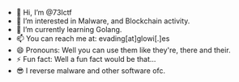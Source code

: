 - 👋 Hi, I’m @73Ictf
- 👀 I’m interested in Malware, and Blockchain activity.
- 🌱 I’m currently learning Golang.
- 📫 You can reach me at: evading[at]glowi[.]es
- 😄 Pronouns: Well you can use them like they're, there and their.
- ⚡ Fun fact: Well a fun fact would be that...
- 😎 I reverse malware and other software ofc.
